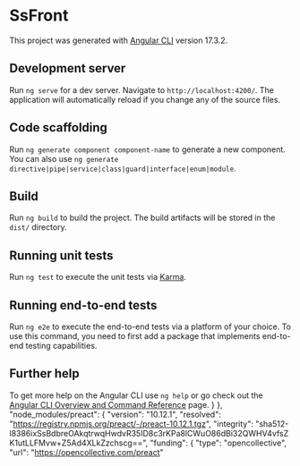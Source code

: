 # SsFront

This project was generated with [Angular CLI](https://github.com/angular/angular-cli) version 17.3.2.

## Development server

Run `ng serve` for a dev server. Navigate to `http://localhost:4200/`. The application will automatically reload if you change any of the source files.

## Code scaffolding

Run `ng generate component component-name` to generate a new component. You can also use `ng generate directive|pipe|service|class|guard|interface|enum|module`.

## Build

Run `ng build` to build the project. The build artifacts will be stored in the `dist/` directory.

## Running unit tests

Run `ng test` to execute the unit tests via [Karma](https://karma-runner.github.io).

## Running end-to-end tests

Run `ng e2e` to execute the end-to-end tests via a platform of your choice. To use this command, you need to first add a package that implements end-to-end testing capabilities.

## Further help

To get more help on the Angular CLI use `ng help` or go check out the [Angular CLI Overview and Command Reference](https://angular.io/cli) page.
   }
    },
    "node_modules/preact": {
      "version": "10.12.1",
      "resolved": "https://registry.npmjs.org/preact/-/preact-10.12.1.tgz",
      "integrity": "sha512-l8386ixSsBdbreOAkqtrwqHwdvR35ID8c3rKPa8lCWuO86dBi32QWHV4vfsZK1utLLFMvw+Z5Ad4XLkZzchscg==",
      "funding": {
        "type": "opencollective",
        "url": "https://opencollective.com/preact"